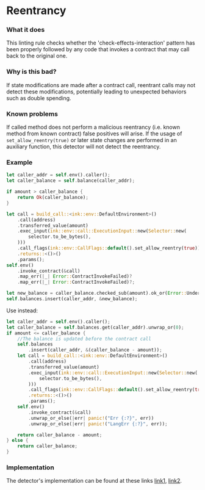 # Reentrancy

### What it does

This linting rule checks whether the 'check-effects-interaction' pattern has been properly followed by any code that invokes a contract that may call back to the original one.

### Why is this bad?

If state modifications are made after a contract call, reentrant calls may not detect these modifications, potentially leading to unexpected behaviors such as double spending.

### Known problems

If called method does not perform a malicious reentrancy (i.e. known method from known contract) false positives will arise.
If the usage of `set_allow_reentry(true)` or later state changes are performed in an auxiliary function, this detector will not detect the reentrancy.

### Example

```rust
let caller_addr = self.env().caller();
let caller_balance = self.balance(caller_addr);

if amount > caller_balance {
    return Ok(caller_balance);
}

let call = build_call::<ink::env::DefaultEnvironment>()
    .call(address)
    .transferred_value(amount)
    .exec_input(ink::env::call::ExecutionInput::new(Selector::new(
        selector.to_be_bytes(),
    )))
    .call_flags(ink::env::CallFlags::default().set_allow_reentry(true))
    .returns::<()>()
    .params();
self.env()
    .invoke_contract(&call)
    .map_err(|_| Error::ContractInvokeFailed)?
    .map_err(|_| Error::ContractInvokeFailed)?;

let new_balance = caller_balance.checked_sub(amount).ok_or(Error::Underflow)?;
self.balances.insert(caller_addr, &new_balance);
```

Use instead:

```rust
let caller_addr = self.env().caller();
let caller_balance = self.balances.get(caller_addr).unwrap_or(0);
if amount <= caller_balance {
    //The balance is updated before the contract call
    self.balances
        .insert(caller_addr, &(caller_balance - amount));
    let call = build_call::<ink::env::DefaultEnvironment>()
        .call(address)
        .transferred_value(amount)
        .exec_input(ink::env::call::ExecutionInput::new(Selector::new(
            selector.to_be_bytes(),
        )))
        .call_flags(ink::env::CallFlags::default().set_allow_reentry(true))
        .returns::<()>()
        .params();
    self.env()
        .invoke_contract(&call)
        .unwrap_or_else(|err| panic!("Err {:?}", err))
        .unwrap_or_else(|err| panic!("LangErr {:?}", err));

    return caller_balance - amount;
} else {
    return caller_balance;
}
```

### Implementation

The detector's implementation can be found at these links [link1](https://github.com/CoinFabrik/scout/tree/main/detectors/reentrancy-1), [link2](https://github.com/CoinFabrik/scout/tree/main/detectors/reentrancy-2).
